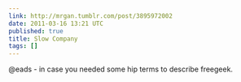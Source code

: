 ```yaml
---
link: http://mrgan.tumblr.com/post/3895972002
date: 2011-03-16 13:21 UTC
published: true
title: Slow Company
tags: []
---
```


@eads - in case you needed some hip terms to describe freegeek.

